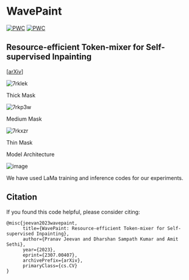 # WavePaint

[![PWC](https://img.shields.io/endpoint.svg?url=https://paperswithcode.com/badge/wavepaint-resource-efficient-token-mixer-for/image-inpainting-on-imagenet)](https://paperswithcode.com/sota/image-inpainting-on-imagenet?p=wavepaint-resource-efficient-token-mixer-for)
[![PWC](https://img.shields.io/endpoint.svg?url=https://paperswithcode.com/badge/wavepaint-resource-efficient-token-mixer-for/image-inpainting-on-celeba-hq)](https://paperswithcode.com/sota/image-inpainting-on-celeba-hq?p=wavepaint-resource-efficient-token-mixer-for)

## Resource-efficient Token-mixer for Self-supervised Inpainting

[[arXiv](https://arxiv.org/abs/2307.00407v1)]

![7rklek](https://github.com/pranavphoenix/WavePaint/assets/15833382/c3d2d6de-ebf8-430b-8f76-bb9fc369faac)

Thick Mask

![7rkp3w](https://github.com/pranavphoenix/WavePaint/assets/15833382/48b907b1-e1cc-417d-847d-ea5aab0bec9a)

Medium Mask

![7rkxzr](https://github.com/pranavphoenix/WavePaint/assets/15833382/55d4e3aa-b132-4323-8b5b-792cc63d1069)

Thin Mask

Model Architecture

![image](https://github.com/pranavphoenix/WavePaint/assets/15833382/5f414f26-44f7-4a90-83d8-a35500e21f20)

We have used LaMa training and inference codes for our experiments.

## Citation
If you found this code helpful, please consider citing: 
```
@misc{jeevan2023wavepaint,
      title={WavePaint: Resource-efficient Token-mixer for Self-supervised Inpainting}, 
      author={Pranav Jeevan and Dharshan Sampath Kumar and Amit Sethi},
      year={2023},
      eprint={2307.00407},
      archivePrefix={arXiv},
      primaryClass={cs.CV}
}

```